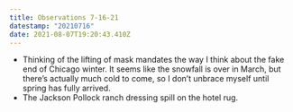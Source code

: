 ```yaml
---
title: Observations 7-16-21
datestamp: "20210716"
date: 2021-08-07T19:20:43.410Z
---
```

- Thinking of the lifting of mask mandates the way I think about the fake end of Chicago winter. It seems like the snowfall is over in March, but there’s actually much cold to come, so I don’t unbrace myself until spring has fully arrived.
- The Jackson Pollock ranch dressing spill on the hotel rug.
